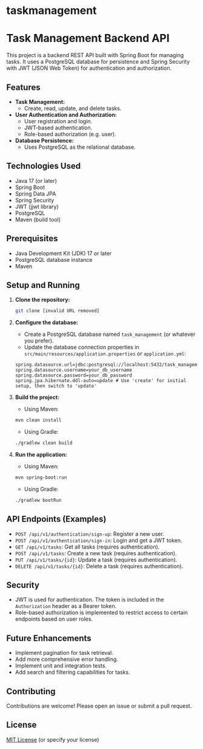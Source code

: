 # taskmanagement

# Task Management Backend API

This project is a backend REST API built with Spring Boot for managing tasks. It uses a PostgreSQL database for persistence and Spring Security with JWT (JSON Web Token) for authentication and authorization.

## Features

*   **Task Management:**
    *   Create, read, update, and delete tasks.
*   **User Authentication and Authorization:**
    *   User registration and login.
    *   JWT-based authentication.
    *   Role-based authorization (e.g. user).
*   **Database Persistence:**
    *   Uses PostgreSQL as the relational database.

## Technologies Used

*   Java 17 (or later)
*   Spring Boot
*   Spring Data JPA
*   Spring Security
*   JWT (jjwt library)
*   PostgreSQL
*   Maven (build tool)

## Prerequisites

*   Java Development Kit (JDK) 17 or later
*   PostgreSQL database instance
*   Maven

## Setup and Running

1.  **Clone the repository:**

    ```bash
    git clone [invalid URL removed]
    ```

2.  **Configure the database:**

    *   Create a PostgreSQL database named `task_management` (or whatever you prefer).
    *   Update the database connection properties in `src/main/resources/application.properties` or `application.yml`:

    ```properties
    spring.datasource.url=jdbc:postgresql://localhost:5432/task_management
    spring.datasource.username=your_db_username
    spring.datasource.password=your_db_password
    spring.jpa.hibernate.ddl-auto=update # Use 'create' for initial setup, then switch to 'update'
    ```

3.  **Build the project:**

    *   Using Maven:

    ```bash
    mvn clean install
    ```

    *   Using Gradle:

    ```bash
    ./gradlew clean build
    ```

4.  **Run the application:**

    *   Using Maven:

    ```bash
    mvn spring-boot:run
    ```

    *   Using Gradle:

    ```bash
    ./gradlew bootRun
    ```


## API Endpoints (Examples)

*   `POST /api/v1/authentication/sign-up`: Register a new user.
*   `POST /api/v1/authentication/sign-in`: Login and get a JWT token.
*   `GET /api/v1/tasks`: Get all tasks (requires authentication).
*   `POST /api/v1/tasks`: Create a new task (requires authentication).
*   `PUT /api/v1/tasks/{id}`: Update a task (requires authentication).
*   `DELETE /api/v1/tasks/{id}`: Delete a task (requires authentication).

## Security

*   JWT is used for authentication. The token is included in the `Authorization` header as a Bearer token.
*   Role-based authorization is implemented to restrict access to certain endpoints based on user roles.

## Future Enhancements

*   Implement pagination for task retrieval.
*   Add more comprehensive error handling.
*   Implement unit and integration tests.
*   Add search and filtering capabilities for tasks.

## Contributing

Contributions are welcome! Please open an issue or submit a pull request.

## License

[MIT License](LICENSE) (or specify your license)
 
